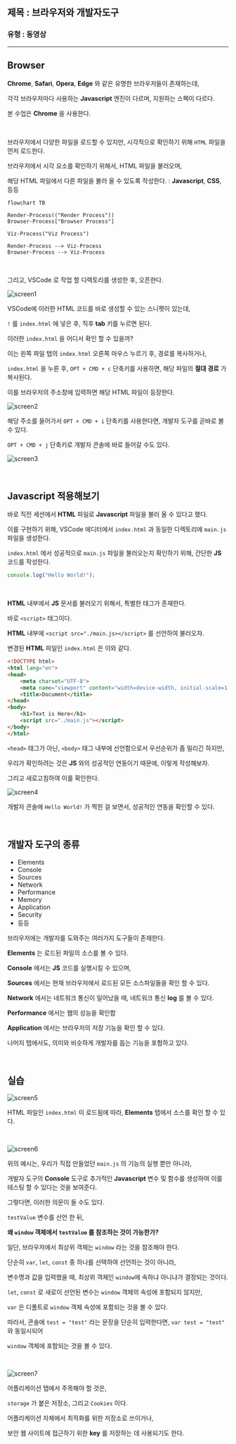 ## 제목 : 브라우저와 개발자도구

### 유형 : 동영상

---

## Browser

**Chrome**, **Safari**, **Opera**, **Edge** 와 같은 유명한 브라우저들이 존재하는데,

각각 브라우저마다 사용하는 **Javascript** 엔진이 다르며, 지원하는 스펙이 다르다.

본 수업은 **Chrome** 을 사용한다.

<br/>

브라우저에서 다양한 파일을 로드할 수 있지만, 시각적으로 확인하기 위해 `HTML` 파일을 먼저 로드한다.

브라우저에서 시각 요소를 확인하기 위해서, HTML 파일을 불러오며,

해당 HTML 파일에서 다른 파일을 불러 올 수 있도록 작성한다. : **Javascript**, **CSS**, 등등 

```mermaid
flowchart TB

Render-Process(("Render Process"))
Browser-Process["Browser Process"]

Viz-Process("Viz Process")

Render-Process --> Viz-Process
Browser-Process --> Viz-Process
```

<br/>

그리고, VSCode 로 작업 할 디렉토리를 생성한 후, 오픈한다.

![screen1](./images/3-Browser/screen1.png)

VSCode에 이러한 HTML 코드를 바로 생성할 수 있는 스니펫이 있는데,

`!` 를 `index.html` 에 넣은 후, 직후 **tab** 키를 누르면 된다.

이러한 `index.html` 을 어디서 확인 할 수 있을까?

이는 왼쪽 파일 탭의 `index.html` 오른쪽 마우스 누르기 후, 경로를 복사하거나,

`index.html` 을 누른 후, `OPT + CMD + c` 단축키를 사용하면, 해당 파일의 **절대 경로** 가 복사된다.

이를 브라우저의 주소창에 입력하면 해당 HTML 파일이 등장한다.

![screen2](./images/3-Browser/screen2.png)

해당 주소를 들어가서 `OPT + CMD + i` 단축키를 사용한다면, 개발자 도구를 곧바로 볼 수 있다.

`OPT + CMD + j` 단축키로 개발자 콘솔에 바로 들어갈 수도 있다.

![screen3](./images/3-Browser/screen3.png)

<br/>

## Javascript 적용해보기

바로 직전 세션에서 **HTML** 파일로 **Javascript** 파일을 불러 올 수 있다고 했다.

이를 구현하기 위해, VSCode 에디터에서 `index.html` 과 동일한 디렉토리에 `main.js` 파일을 생성한다.

`index.html` 에서 성공적으로 `main.js` 파일을 불러오는지 확인하기 위해, 간단한 **JS** 코드를 작성한다.

```javascript
console.log("Hello World!");
```

<br/>

**HTML** 내부에서 **JS** 문서를 불러오기 위해서, 특별한 태그가 존재한다.

바로 `<script>` 태그이다.

**HTML** 내부에 `<script src="./main.js></script>` 를 선언하여 불러오자.

변경된 **HTML** 파일인 `index.html` 은 이와 같다.

```html
<!DOCTYPE html>
<html lang="en">
<head>
    <meta charset="UTF-8">
    <meta name="viewport" content="width=device-width, initial-scale=1.0">
    <title>Document</title>
</head>
<body>
    <h1>Text is Here</h1>
    <script src="./main.js"></script>
</body>
</html>
```

`<head>` 태그가 아닌, `<body>` 태그 내부에 선언함으로서 우선순위가 좀 밀리긴 하지만, 

우리가 확인하려는 것은 **JS** 와의 성공적인 연동이기 때문에, 이렇게 작성해보자.

그리고 새로고침하여 이를 확인한다.

![screen4](./images/3-Browser/screen4.png)

개발자 콘솔에 `Hello World!` 가 찍힌 걸 보면서, 성공적인 연동을 확인할 수 있다.

<br/>

## 개발자 도구의 종류

* Elements
* Console
* Sources
* Network
* Performance
* Memory
* Application
* Security
* 등등

브라우저에는 개발자를 도와주는 여러가지 도구들이 존재한다.

**Elements** 는 로드된 파일의 소스를 볼 수 있다.

**Console** 에서는 **JS** 코드를 실행시킬 수 있으며,

**Sources** 에서는 현재 브라우저에서 로드된 모든 소스파일들을 확인 할 수 있다.

**Network** 에서는 네트워크 통신이 일어났을 때, 네트워크 통신 **log** 를 볼 수 있다.

**Performance** 에서는 웹의 성능을 확인합

**Application** 에서는 브라우저의 저장 기능을 확인 할 수 있다.

나머지 탭에서도, 의미와 비슷하게 개발자를 돕는 기능을 포함하고 있다.

<br/>

## 실습

![screen5](./images/3-Browser/screen5.png)

HTML 파일인 `index.html` 이 로드됨에 따라, **Elements** 탭에서 소스를 확인 할 수 있다.

<br/>

![screen6](./images/3-Browser/screen6.png)

위의 예시는, 우리가 직접 만들었던 `main.js` 의 기능의 실행 뿐만 아니라,

개발자 도구의 **Console** 도구로 추가적인 **Javascript** 변수 및 함수를 생성하여 이를 테스팅 할 수 있다는 것을 보여준다.

그렇다면, 이러한 의문이 들 수도 있다.

`testValue` 변수를 선언 한 뒤,

**왜 `window` 객체에서 `testValue` 를 참조하는 것이 가능한가?**

일단, 브라우저에서 최상위 객체는 `window` 라는 것을 참조해야 한다.

단순히 `var`, `let`, `const` 중 하나를 선택하여 선언하는 것이 아니라,

변수명과 값을 입력했을 때, 최상위 객체인 `window`에 속하냐 아니냐가 결정되는 것이다.

`let`, `const` 로 새로이 선언된 변수는 `window` 객체의 속성에 포함되지 않지만,

`var` 은 디폴트로 `window` 객체 속성에 포함되는 것을 볼 수 있다.

따라서, 콘솔에 `test = "test"` 라는 문장을 단순히 입력한다면, `var test = "test"` 와 동일시되어

`window` 객체에 포함되는 것을 볼 수 있다.

<br/>

![screen7](./images/3-Browser/screen7.png)

어플리케이션 탭에서 주목해야 할 것은,

`storage` 가 붙은 저장소, 그리고 `Cookies` 이다.

어플리케이션 자체에서 최적화를 위한 저장소로 쓰이거나,

보안 웹 사이트에 접근하기 위한 **key** 를 저장하는 데 사용되기도 한다.




